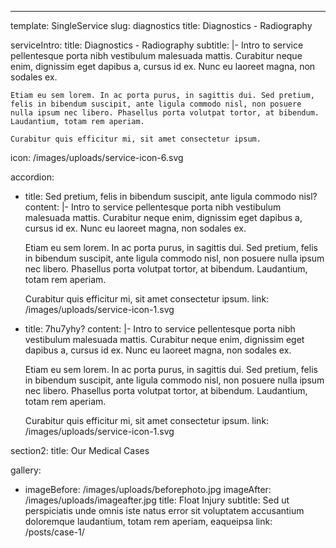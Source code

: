 ---

template: SingleService
slug: diagnostics
title: Diagnostics - Radiography

serviceIntro:
title: Diagnostics - Radiography
subtitle: |-
Intro to service pellentesque porta nibh vestibulum malesuada mattis. Curabitur neque enim, dignissim eget dapibus a, cursus id ex. Nunc eu laoreet magna, non sodales ex.

    Etiam eu sem lorem. In ac porta purus, in sagittis dui. Sed pretium, felis in bibendum suscipit, ante ligula commodo nisl, non posuere nulla ipsum nec libero. Phasellus porta volutpat tortor, at bibendum. Laudantium, totam rem aperiam.

    Curabitur quis efficitur mi, sit amet consectetur ipsum.

icon: /images/uploads/service-icon-6.svg

accordion:

- title: Sed pretium, felis in bibendum suscipit, ante ligula commodo nisl?
  content: |-
  Intro to service pellentesque porta nibh vestibulum malesuada mattis. Curabitur neque enim, dignissim eget dapibus a, cursus id ex. Nunc eu laoreet magna, non sodales ex.

  Etiam eu sem lorem. In ac porta purus, in sagittis dui. Sed pretium, felis in bibendum suscipit, ante ligula commodo nisl, non posuere nulla ipsum nec libero. Phasellus porta volutpat tortor, at bibendum. Laudantium, totam rem aperiam.

  Curabitur quis efficitur mi, sit amet consectetur ipsum.
  link: /images/uploads/service-icon-1.svg

- title: 7hu7yhy?
  content: |-
  Intro to service pellentesque porta nibh vestibulum malesuada mattis. Curabitur neque enim, dignissim eget dapibus a, cursus id ex. Nunc eu laoreet magna, non sodales ex.

  Etiam eu sem lorem. In ac porta purus, in sagittis dui. Sed pretium, felis in bibendum suscipit, ante ligula commodo nisl, non posuere nulla ipsum nec libero. Phasellus porta volutpat tortor, at bibendum. Laudantium, totam rem aperiam.

  Curabitur quis efficitur mi, sit amet consectetur ipsum.
  link: /images/uploads/service-icon-1.svg

section2:
title: Our Medical Cases

gallery:

- imageBefore: /images/uploads/beforephoto.jpg
  imageAfter: /images/uploads/imageafter.jpg
  title: Float Injury
  subtitle: Sed ut perspiciatis unde omnis iste natus error sit voluptatem accusantium doloremque laudantium, totam rem aperiam, eaqueipsa
  link: /posts/case-1/
